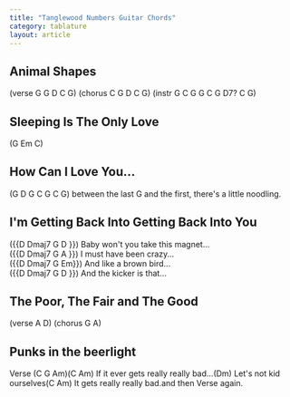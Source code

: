 ```yaml
---
title: "Tanglewood Numbers Guitar Chords"
category: tablature
layout: article
---
```




## Animal Shapes

(verse G G D C G) (chorus C G D C G) (instr G C G G C G D7? C G)

## Sleeping Is The Only Love

(G Em C)

## How Can I Love You...

(G D G C G C G) between the last G and the first, there's a little noodling.

## I'm Getting Back Into Getting Back Into You

({{D Dmaj7 G D }}) Baby won't you take this magnet...  
({{D Dmaj7 G A }}) I must have been crazy...  
({{D Dmaj7 G Em}}) And like a brown bird...  
({{D Dmaj7 G D }}) And the kicker is that...

## The Poor, The Fair and The Good

(verse A D) (chorus G A) 

## Punks in the beerlight

Verse (C G Am)(C Am) If it ever gets really really bad...(Dm) Let's not kid ourselves(C Am) It gets really really bad.and then Verse again.
